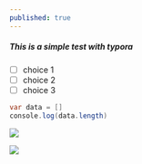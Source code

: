 ```yaml
---
published: true
---
```

##### This is a simple test with typora

- [ ] choice 1
- [ ] choice 2
- [ ] choice 3

```c#
var data = []
console.log(data.length)
```
![]({{site.baseurl}}/https://images.unsplash.com/photo-1610970881699-44a5587cabec?ixid=MXwxMjA3fDB8MHxlZGl0b3JpYWwtZmVlZHw1fHx8ZW58MHx8fA%3D%3D&ixlib=rb-1.2.1&auto=format&fit=crop&w=500&q=60)

<img src="https://images.unsplash.com/photo-1610827307659-24ff0522962f?ixid=MXwxMjA3fDB8MHxwaG90by1wYWdlfHx8fGVufDB8fHw%3D&ixlib=rb-1.2.1&auto=format&fit=crop&w=334&q=80"  />
